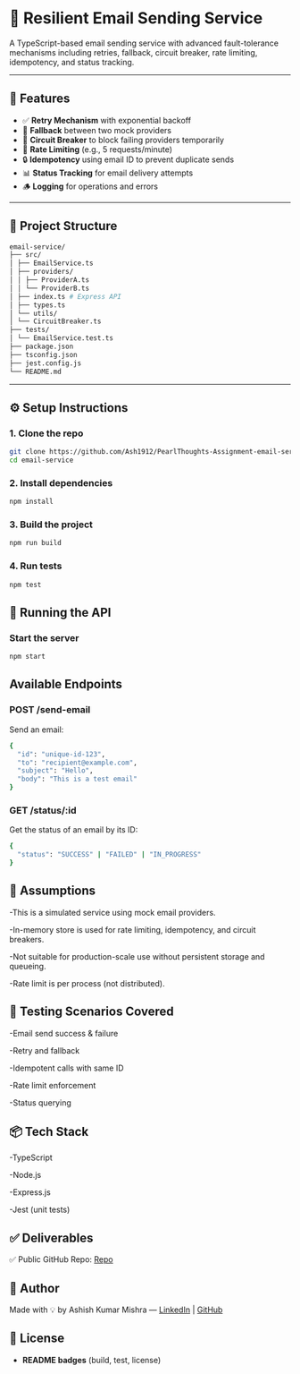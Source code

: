 # 📧 Resilient Email Sending Service

A TypeScript-based email sending service with advanced fault-tolerance mechanisms including retries, fallback, circuit breaker, rate limiting, idempotency, and status tracking.

---

## 🚀 Features

- ✅ **Retry Mechanism** with exponential backoff
- 🔁 **Fallback** between two mock providers
- 🧠 **Circuit Breaker** to block failing providers temporarily
- 🚦 **Rate Limiting** (e.g., 5 requests/minute)
- 🔒 **Idempotency** using email ID to prevent duplicate sends
- 📊 **Status Tracking** for email delivery attempts
- 🪵 **Logging** for operations and errors

---

## 📂 Project Structure

```bash
email-service/
├── src/
│ ├── EmailService.ts
│ ├── providers/
│ │ ├── ProviderA.ts
│ │ └── ProviderB.ts
│ ├── index.ts # Express API
│ ├── types.ts
│ └── utils/
│ └── CircuitBreaker.ts
├── tests/
│ └── EmailService.test.ts
├── package.json
├── tsconfig.json
├── jest.config.js
└── README.md
```


---

## ⚙️ Setup Instructions

### 1. Clone the repo

```bash
git clone https://github.com/Ash1912/PearlThoughts-Assignment-email-service.git
cd email-service
```

### 2. Install dependencies

```bash
npm install
```

### 3. Build the project

```bash
npm run build
```

### 4. Run tests

```bash
npm test
```

## 🧪 Running the API

### Start the server

```bash
npm start
```

## Available Endpoints

### POST /send-email

Send an email:

```bash
{
  "id": "unique-id-123",
  "to": "recipient@example.com",
  "subject": "Hello",
  "body": "This is a test email"
}
```

### GET /status/:id

Get the status of an email by its ID:

```bash
{
  "status": "SUCCESS" | "FAILED" | "IN_PROGRESS"
}
```

## 📝 Assumptions

-This is a simulated service using mock email providers.

-In-memory store is used for rate limiting, idempotency, and circuit breakers.

-Not suitable for production-scale use without persistent storage and queueing.

-Rate limit is per process (not distributed).

## 🧪 Testing Scenarios Covered

-Email send success & failure

-Retry and fallback

-Idempotent calls with same ID

-Rate limit enforcement

-Status querying

## 📦 Tech Stack

-TypeScript

-Node.js

-Express.js

-Jest (unit tests)

## ✅ Deliverables

✅ Public GitHub Repo: [Repo](https://github.com/Ash1912/PearlThoughts-Assignment-email-service.git)

## 🧠 Author

Made with 💡 by Ashish Kumar Mishra — [LinkedIn](https://www.linkedin.com/in/ashish-kumar-mishra-616321206/) | [GitHub](https://github.com/Ash1912)

## 📄 License

- **README badges** (build, test, license)

